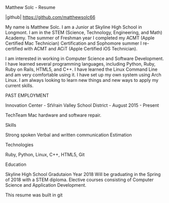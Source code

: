 Matthew Solc - Resume

|github| https://github.com/matthewsolc66

My name is Matthew Solc. I am a Junior at Skyline High School in Longmont. I am in the STEM (Science, Technology, Engineering, and Math) Academy. The summer of Freshman year I completed my ACMT (Apple Certified Mac Technician) Certification and Sophomore summer I re-certified with ACMT and ACiT (Apple Certified iOS Technician). 

I am interested in working in Computer Science and Software Development. I have learned several programming languages, including Python, Ruby, Ruby on Rails, HTML5, and C++. I have learned the Linux Command Line and am very comfortable using it. I have set up my own system using Arch Linux. I am always looking to learn new things and new ways to apply my current skills. 


PAST EMPLOYMENT

Innovation Center - StVrain Valley School District - August 2015 - Present


TechTeam 
Mac hardware and software repair.

Skills

Strong spoken
Verbal and written communication
Estimation


Technologies

Ruby, Python, Linux, C++, HTML5, Git

Education

Skyline High School
Gradutaion Year 2018
Will be graduating in the Spring of 2018 with a STEM diploma. Elective courses consisting of Computer Science and Application Development. 









This resume was built in git

